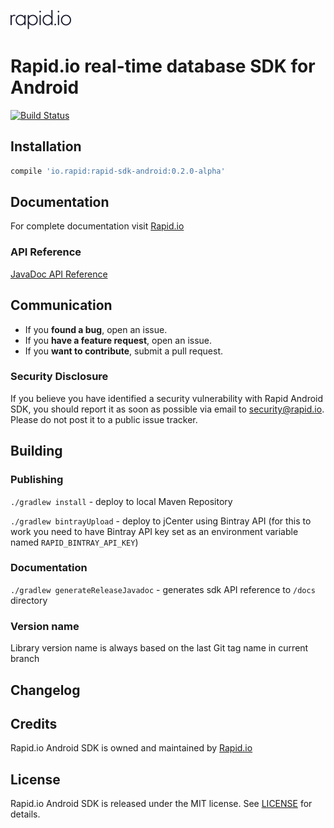 ![Rapid.io](extras/rapid.png)

# Rapid.io real-time database SDK  for Android
[![Build Status](https://travis-ci.org/Rapid-SDK/android.svg?branch=master)](https://travis-ci.org/Rapid-SDK/android)


## Installation

```groovy
compile 'io.rapid:rapid-sdk-android:0.2.0-alpha'
```


## Documentation

For complete documentation visit [Rapid.io](https://www.rapid.io/docs)

### API Reference
[JavaDoc API Reference](https://rapid-sdk.github.io/android/)


## Communication

- If you **found a bug**, open an issue.
- If you **have a feature request**, open an issue.
- If you **want to contribute**, submit a pull request.

### Security Disclosure

If you believe you have identified a security vulnerability with Rapid Android SDK, you should report it as soon as possible via email to [security@rapid.io](mailto:security@rapid.io). Please do not post it to a public issue tracker.


## Building

### Publishing
`./gradlew install` - deploy to local Maven Repository

`./gradlew bintrayUpload` - deploy to jCenter using Bintray API (for this to work you need to have Bintray API key set as an environment variable named `RAPID_BINTRAY_API_KEY`)

### Documentation
`./gradlew generateReleaseJavadoc` - generates sdk API reference to `/docs` directory

### Version name
Library version name is always based on the last Git tag name in current branch

## Changelog


## Credits

Rapid.io Android SDK is owned and maintained by [Rapid.io](http://www.rapid.io)


## License
Rapid.io Android SDK is released under the MIT license. See [LICENSE](/LICENSE.md) for details.